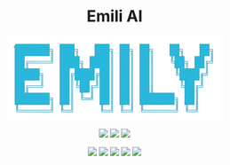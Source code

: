 <h1 align="center">Emili AI</h1>
<p align="center">
<img src="https://raw.githubusercontent.com/dkydivyansh/Emily-AI/main/logo.png">
</p>
<p align="center">     
  <img hight="100px" src="https://img.shields.io/badge/Version-0.1 Beta-green?style=for-the-badge">
  <img src="http://img.shields.io/github/license/dkydivyansh/Emily-AI?style=for-the-badge">
  <img src="https://img.shields.io/github/issues/dkydivyansh/Emily-AI?color=red&style=for-the-badge">
</p>

<p align="center">
  <img src="https://img.shields.io/badge/Author-dkydivyansh-blue?style=flat-square">
  <img src="https://img.shields.io/badge/Open%20Source-Yes-darkgreen?style=flat-square">
  <img src="https://img.shields.io/badge/Maintained%3F-Yes-lightblue?style=flat-square">
  <img src="https://img.shields.io/badge/Written%20In-Bash/Python/PHP/NPM-darkcyan?style=flat-square">
  <img src="https://hits.seeyoufarm.com/api/count/incr/badge.svg?url=https%3A%2F%2Fgithub.com%2Fhtr-tech%2Fzphisher&title=Visitors&edge_flat=false"/></a>
</p>

